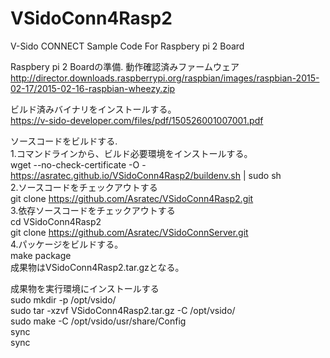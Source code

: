 # VSidoConn4Rasp2  
V-Sido CONNECT Sample Code For Raspbery pi 2 Board  
  

Raspbery pi 2 Boardの準備.
  動作確認済みファームウェア  
   http://director.downloads.raspberrypi.org/raspbian/images/raspbian-2015-02-17/2015-02-16-raspbian-wheezy.zip  


	
ビルド済みバイナリをインストールする。  
  https://v-sido-developer.com/files/pdf/150526001007001.pdf  

	
ソースコードをビルドする.  
1.コマンドラインから、ビルド必要環境をインストールする。  
   wget --no-check-certificate -O - https://asratec.github.io/VSidoConn4Rasp2/buildenv.sh | sudo sh  
2.ソースコードをチェックアウトする  
  git clone https://github.com/Asratec/VSidoConn4Rasp2.git  
3.依存ソースコードをチェックアウトする  
  cd VSidoConn4Rasp2  
  git clone https://github.com/Asratec/VSidoConnServer.git  
4.パッケージをビルドする。  
  make package    
  成果物はVSidoConn4Rasp2.tar.gzとなる。

成果物を実行環境にインストールする  
  sudo mkdir -p /opt/vsido/  
  sudo tar -xzvf VSidoConn4Rasp2.tar.gz -C /opt/vsido/  
  sudo make -C /opt/vsido/usr/share/Config  
  sync  
  sync  

  
